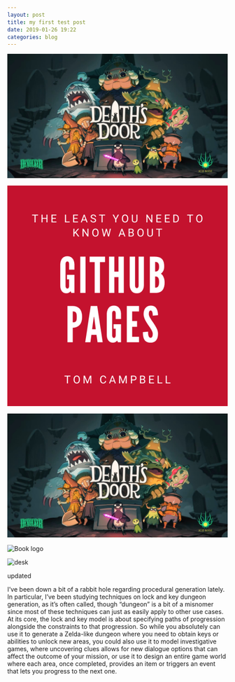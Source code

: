 ```yaml
---
layout: post
title: my first test post
date: 2019-01-26 19:22
categories: blog
---
```

<!-- Hello old friend, how do you do ssssssssssssssssssssssssssssssssssssssssssssssssssssssssssss -->

![test image](/assets/images/test-image.jpg)

![Book logo](/assets/images/logo.png)

![Book logo](/assets/image.jpg)

![Book logo](https://assetsio.reedpopcdn.com/deaths-door-characters-large-crow.jpg?width=1920&height=1920&fit=bounds&quality=80&format=jpg&auto=webp)

![desk](https://cloud.githubusercontent.com/assets/1424573/3378137/abac6d7c-fbe6-11e3-8e09-55745b6a8176.png)

updated

<!-- <iframe width="640" height="480" src="http://www.youtube.com/embed/dQw4w9WgXcQ" frameborder="0" allowfullscreen></iframe> -->

I’ve been down a bit of a rabbit hole regarding procedural generation lately. In particular, I’ve been studying techniques on lock and key dungeon generation, as it’s often called, though “dungeon” is a bit of a misnomer since most of these techniques can just as easily apply to other use cases. At its core, the lock and key model is about specifying paths of progression alongside the constraints to that progression. So while you absolutely can use it to generate a Zelda-like dungeon where you need to obtain keys or abilities to unlock new areas, you could also use it to model investigative games, where uncovering clues allows for new dialogue options that can affect the outcome of your mission, or use it to design an entire game world where each area, once completed, provides an item or triggers an event that lets you progress to the next one.